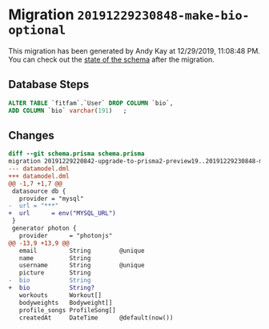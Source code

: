 # Migration `20191229230848-make-bio-optional`

This migration has been generated by Andy Kay at 12/29/2019, 11:08:48 PM.
You can check out the [state of the schema](./schema.prisma) after the migration.

## Database Steps

```sql
ALTER TABLE `fitfam`.`User` DROP COLUMN `bio`,
ADD COLUMN `bio` varchar(191)   ;
```

## Changes

```diff
diff --git schema.prisma schema.prisma
migration 20191229220842-upgrade-to-prisma2-preview19..20191229230848-make-bio-optional
--- datamodel.dml
+++ datamodel.dml
@@ -1,7 +1,7 @@
 datasource db {
   provider = "mysql"
-  url = "***"
+  url      = env("MYSQL_URL")
 }
 generator photon {
   provider      = "photonjs"
@@ -13,9 +13,9 @@
   email         String        @unique
   name          String
   username      String        @unique
   picture       String
-  bio           String
+  bio           String?
   workouts      Workout[]
   bodyweights   Bodyweight[]
   profile_songs ProfileSong[]
   createdAt     DateTime      @default(now())
```



